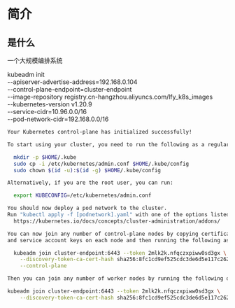# 简介



## 是什么

一个大规模编排系统

kubeadm init \
--apiserver-advertise-address=192.168.0.104 \
--control-plane-endpoint=cluster-endpoint \
--image-repository registry.cn-hangzhou.aliyuncs.com/lfy_k8s_images \
--kubernetes-version v1.20.9 \
--service-cidr=10.96.0.0/16 \
--pod-network-cidr=192.168.0.0/16





```sh
Your Kubernetes control-plane has initialized successfully!

To start using your cluster, you need to run the following as a regular user:

  mkdir -p $HOME/.kube
  sudo cp -i /etc/kubernetes/admin.conf $HOME/.kube/config
  sudo chown $(id -u):$(id -g) $HOME/.kube/config

Alternatively, if you are the root user, you can run:

  export KUBECONFIG=/etc/kubernetes/admin.conf

You should now deploy a pod network to the cluster.
Run "kubectl apply -f [podnetwork].yaml" with one of the options listed at:
  https://kubernetes.io/docs/concepts/cluster-administration/addons/

You can now join any number of control-plane nodes by copying certificate authorities
and service account keys on each node and then running the following as root:

  kubeadm join cluster-endpoint:6443 --token 2mlk2k.nfqczxpiww0sd3gx \
    --discovery-token-ca-cert-hash sha256:8fc1cd9ef525cdc3de6d5e117c262f81b73667da2fcd107ba6fd1a6d10ad3ab3 \
    --control-plane 

Then you can join any number of worker nodes by running the following on each as root:

kubeadm join cluster-endpoint:6443 --token 2mlk2k.nfqczxpiww0sd3gx \
    --discovery-token-ca-cert-hash sha256:8fc1cd9ef525cdc3de6d5e117c262f81b73667da2fcd107ba6fd1a6d10ad3ab3 
```

